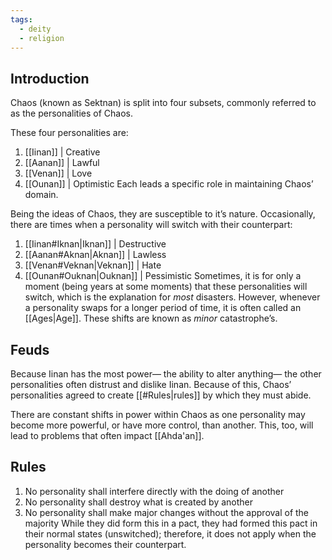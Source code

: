 ```yaml
---
tags:
  - deity
  - religion
---
```

## Introduction
Chaos (known as Sektnan) is split into four subsets, commonly referred to as the personalities of Chaos.

These four personalities are:
1. [[Iinan]] | Creative
2. [[Aanan]] | Lawful
3. [[Venan]] | Love
4. [[Ounan]] | Optimistic
Each leads a specific role in maintaining Chaos’ domain.

Being the ideas of Chaos, they are susceptible to it’s nature. Occasionally, there are times when a personality will switch with their counterpart:
1. [[Iinan#Iknan|Iknan]] | Destructive
2. [[Aanan#Aknan|Aknan]] | Lawless
3. [[Venan#Veknan|Veknan]] | Hate
4. [[Ounan#Ouknan|Ouknan]] | Pessimistic
Sometimes, it is for only a moment (being years at some moments) that these personalities will switch, which is the explanation for *most* disasters. However, whenever a personality swaps for a longer period of time, it is often called an [[Ages|Age]]. These shifts are known as *minor* catastrophe’s.
## Feuds
Because Iinan has the most power— the ability to alter anything— the other personalities often distrust and dislike Iinan. Because of this, Chaos’ personalities agreed to create [[#Rules|rules]] by which they must abide.

There are constant shifts in power within Chaos as one personality may become more powerful, or have more control, than another. This, too, will lead to problems that often impact [[Ahda'an]].
## Rules
1. No personality shall interfere directly with the doing of another
2. No personality shall destroy what is created by another
3. No personality shall make major changes without the approval of the majority
While they did form this in a pact, they had formed this pact in their normal states (unswitched); therefore, it does not apply when the personality becomes their counterpart.